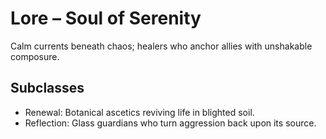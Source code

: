 # Lore – Soul of Serenity
Calm currents beneath chaos; healers who anchor allies with unshakable composure.

## Subclasses
- Renewal: Botanical ascetics reviving life in blighted soil.
- Reflection: Glass guardians who turn aggression back upon its source.
